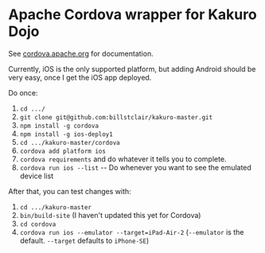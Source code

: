 # Apache Cordova wrapper for Kakuro Dojo

See [cordova.apache.org](https://cordova.apache.org/) for documentation.

Currently, iOS is the only supported platform, but adding Android should be very easy, once I get the iOS app deployed.

Do once:

1. `cd .../`
2. `git clone git@github.com:billstclair/kakuro-master.git`
3. `npm install -g cordova`
4. `npm install -g ios-deploy1`
5. `cd .../kakuro-master/cordova`
6. `cordova add platform ios`
7. `cordova requirements` and do whatever it tells you to complete.
8. `cordova run ios --list` -- Do whenever you want to see the emulated device list

After that, you can test changes with:

1. `cd .../kakuro-master`
2. `bin/build-site` (I haven't updated this yet for Cordova)
3. `cd cordova`
4. `cordova run ios --emulator --target=iPad-Air-2` (`--emulator` is the default. `--target` defaults to `iPhone-SE`)


